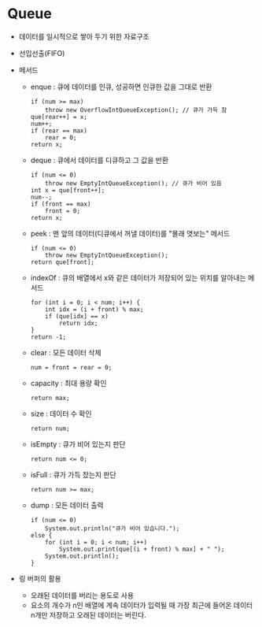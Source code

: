 # Queue

- 데이터를 일시적으로 쌓아 두기 위한 자료구조

- 선입선출(FIFO)

- 메서드

  - enque : 큐에 데이터를 인큐, 성공하면 인큐한 값을 그대로 반환

    ```
    if (num >= max)
    	throw new OverflowIntQueueException(); // 큐가 가득 참
    que[rear++] = x;
    num++;
    if (rear == max)
    	rear = 0;
    return x;
    ```

  - deque : 큐에서 데이터를 디큐하고 그 값을 반환

    ```
    if (num <= 0)
    	throw new EmptyIntQueueException(); // 큐가 비어 있음
    int x = que[front++];
    num--;
    if (front == max)
    	front = 0;
    return x;
    ```

  - peek : 맨 앞의 데이터(디큐에서 꺼낼 데이터)를 "몰래 엿보는" 메서드

    ```
    if (num <= 0)
    	throw new EmptyIntQueueException();
    return que[front];
    ```

  - indexOf : 큐의 배열에서 x와 같은 데이터가 저장되어 있는 위치를 알아내는 메서드

    ```
    for (int i = 0; i < num; i++) {
    	int idx = (i + front) % max;
    	if (que[idx] == x)
    		return idx;
    }
    return -1;
    ```

  - clear : 모든 데이터 삭제

    ```
    num = front = rear = 0;
    ```

  - capacity : 최대 용량 확인

    ```
    return max;
    ```

  - size : 데이터 수 확인

    ```
    return num;
    ```

  - isEmpty : 큐가 비어 있는지 판단

    ```
    return num <= 0;
    ```

  - isFull : 큐가 가득 찼는지 판단

    ```
    return num >= max;
    ```

  - dump : 모든 데이터 출력

    ```
    if (num <= 0)
    	System.out.println("큐가 비어 있습니다.");
    else {
    	for (int i = 0; i < num; i++)
    		System.out.print(que[(i + front) % max] + " ");
    	System.out.println();
    }
    ```



- 링 버퍼의 활용
  - 오래된 데이터를 버리는 용도로 사용
  - 요소의 개수가 n인 배열에 계속 데이터가 입력될 때 가장 최근에 들어온 데이터 n개만 저장하고 오래된 데이터는 버린다.